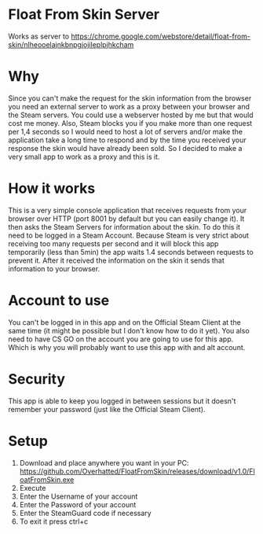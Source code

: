 # Float From Skin Server
Works as server to https://chrome.google.com/webstore/detail/float-from-skin/nlheooelajnkbnpgjojileplpjhkcham

# Why
Since you can't make the request for the skin information from the browser you need an external server to work as a proxy between your browser and the Steam servers.
You could use a webserver hosted by me but that would cost me money. Also, Steam blocks you if you make more than one request per 1,4 seconds so I would need to host a lot of servers and/or make the application take a long time to respond and by the time you received your response the skin would have already been sold.
So I decided to make a very small app to work as a proxy and this is it.

# How it works
This is a very simple console application that receives requests from your browser over HTTP (port 8001 by default but you can easily change it).
It then asks the Steam Servers for information about the skin. To do this it need to be logged in a Steam Account. Because Steam is very strict about receiving too many requests per second and it will block this app temporarily (less than 5min) the app waits 1.4 seconds between requests to prevent it.
After it received the information on the skin it sends that information to your browser.

# Account to use
You can't be logged in in this app and on the Official Steam Client at the same time (it might be possible but I don't know how to do it yet).
You also need to have CS GO on the account you are going to use for this app.
Which is why you will probably want to use this app with and alt account.

# Security
This app is able to keep you logged in between sessions but it doesn't remember your password (just like the Official Steam Client).

# Setup
1. Download and place anywhere you want in your PC: https://github.com/Overhatted/FloatFromSkin/releases/download/v1.0/FloatFromSkin.exe
2. Execute
3. Enter the Username of your account
4. Enter the Password of your account
5. Enter the SteamGuard code if necessary
6. To exit it press ctrl+c

